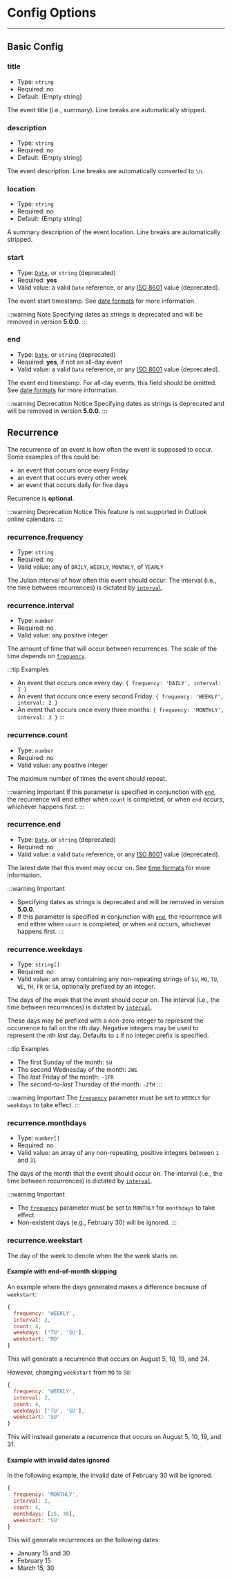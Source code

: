 # Config Options

----------

## Basic Config

### title

* Type: `string`
* Required: no
* Default: (Empty string)

The event title (i.e., summary). Line breaks are automatically stripped.

### description

* Type: `string`
* Required: no
* Default: (Empty string)

The event description. Line breaks are automatically converted to `\n`.

### location

* Type: `string`
* Required: no
* Default: (Empty string)

A summary description of the event location. Line breaks are automatically stripped.

### start

* Type: [`Date`](https://developer.mozilla.org/en-US/docs/Web/JavaScript/Reference/Global_Objects/Date), or `string` (deprecated)
* Required: **yes**
* Valid value: a valid `Date` reference, or any [ISO 8601](https://developer.mozilla.org/en-US/docs/Web/JavaScript/Reference/Global_Objects/Date/toISOString) value (deprecated).

The event start timestamp. See [date formats](date.md) for more information.

:::warning Note
Specifying dates as strings is deprecated and will be removed in version **5.0.0**.
:::

### end

* Type: [`Date`](https://developer.mozilla.org/en-US/docs/Web/JavaScript/Reference/Global_Objects/Date), or `string` (deprecated)
* Required: **yes**, if not an all-day event
* Valid value: a valid `Date` reference, or any [ISO 8601](https://developer.mozilla.org/en-US/docs/Web/JavaScript/Reference/Global_Objects/Date/toISOString) value (deprecated).

The event end timestamp. For all-day events, this field should be omitted. See [date formats](date.md) for more information.

:::warning Deprecation Notice
Specifying dates as strings is deprecated and will be removed in version **5.0.0**.
:::

## Recurrence

The recurrence of an event is how often the event is supposed to occur. Some examples of this could be:

* an event that occurs once every Friday
* an event that occurs every other week
* an event that occurs daily for five days

Recurrence is **optional**.

:::warning Deprecation Notice
This feature is not supported in Outlook online calendars.
:::

### recurrence.frequency

* Type: `string`
* Required: no
* Valid value: any of `DAILY`, `WEEKLY`, `MONTHLY`, of `YEARLY`

The Julian interval of how often this event should occur. The interval (i.e., the time between recurrences) is dictated by [`interval`](#recurrence-interval).

### recurrence.interval

* Type: `number`
* Required: no
* Valid value: any positive integer

The amount of time that will occur between recurrences. The scale of the time depends on [`frequency`](#recurrence-frequency).

:::tip Examples
* An event that occurs once every day: `{ frequency: 'DAILY', interval: 1 }`
* An event that occurs once every second Friday: `{ frequency: 'WEEKLY', interval: 2 }`
* An event that occurs once every three months: `{ frequency: 'MONTHLY', interval: 3 }`
:::

### recurrence.count

* Type: `number`
* Required: no
* Valid value: any positive integer

The maximum number of times the event should repeat.

:::warning Important
If this parameter is specified in conjunction with [`end`](#recurrence-end), the recurrence will end either when `count` is completed, or when `end` occurs, whichever happens first.
:::

### recurrence.end

* Type: [`Date`](https://developer.mozilla.org/en-US/docs/Web/JavaScript/Reference/Global_Objects/Date), or `string` (deprecated)
* Required: no
* Valid value: a valid `Date` reference, or any [ISO 8601](https://developer.mozilla.org/en-US/docs/Web/JavaScript/Reference/Global_Objects/Date/toISOString) value (deprecated).

The latest date that this event may occur on. See [time formats](date.md) for more information.

:::warning Important
* Specifying dates as strings is deprecated and will be removed in version **5.0.0**.
* If this parameter is specified in conjunction with [`end`](#recurrence-end), the recurrence will end either when `count` is completed, or when `end` occurs, whichever happens first.
:::

### recurrence.weekdays

* Type: `string[]`
* Required: no
* Valid value: an array containing any non-repeating strings of `SU`, `MO`, `TU`, `WE`, `TH`, `FR` or `SA`, optionally prefixed by an integer.

The days of the week that the event should occur on. The interval (i.e., the time between recurrences) is dictated by [`interval`](#recurrence-interval).

These days may be prefixed with a non-zero integer to represent the occurrence to fall on the `n`th day. Negative integers may be used to represent the `n`th *last* day. Defaults to `1` if no integer prefix is specified.

:::tip Examples
* The first Sunday of the month: `SU`
* The second Wednesday of the month: `2WE`
* The *last* Friday of the month: `-1FR`
* The *second-to-last* Thursday of the month: `-2TH`
:::

:::warning Important
The [`frequency`](#recurrence-frequency) parameter must be set to `WEEKLY` for `weekdays` to take effect.
:::

### recurrence.monthdays

* Type: `number[]`
* Required: no
* Valid value: an array of any non-repeating, positive integers between `1` and `31`

The days of the month that the event should occur on. The interval (i.e., the time between recurrences) is dictated by [`interval`](#recurrence-interval).

:::warning Important
* The [`frequency`](#recurrence-frequency) parameter must be set to `MONTHLY` for `monthdays` to take effect.
* Non-existent days (e.g., February 30) will be ignored.
:::

### recurrence.weekstart

The day of the week to denote when the the week starts on.

#### Example with end-of-month skipping

An example where the days generated makes a difference because of `weekstart`:

```js
{
  frequency: 'WEEKLY',
  interval: 2,
  count: 4,
  weekdays: ['TU', 'SU'],
  weekstart: 'MO'
}
```

This will generate a recurrence that occurs on August 5, 10, 19, and 24.

However, changing `weekstart` from `MO` to `SU`:

```js
{
  frequency: 'WEEKLY',
  interval: 2,
  count: 4,
  weekdays: ['TU', 'SU'],
  weekstart: 'SU'
}
```

This will instead generate a recurrence that occurs on August 5, 10, 19, and 31.

#### Example with invalid dates ignored

In the following example, the invalid date of February 30 will be ignored.

```js
{
  frequency: 'MONTHLY',
  interval: 2,
  count: 4,
  monthdays: [15, 30],
  weekstart: 'SU'
}
```

This will generate recurrences on the following dates:

* January 15 and 30
* February 15
* March 15, 30